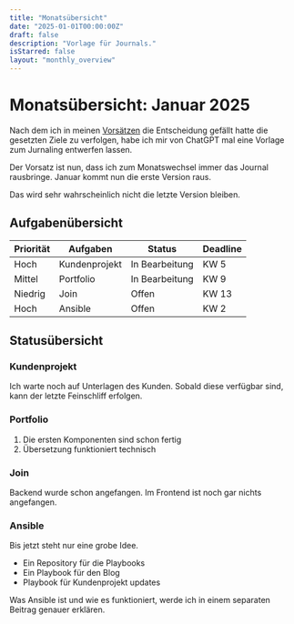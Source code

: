 ```yaml
---
title: "Monatsübersicht"
date: "2025-01-01T00:00:00Z"
draft: false
description: "Vorlage für Journals."
isStarred: false
layout: "monthly_overview"
---
```


# Monatsübersicht: Januar 2025

Nach dem ich in meinen [Vorsätzen](https://blog.kay-beckmann.de/posts/2024-12-30_vorsaetze/)
die Entscheidung gefällt hatte die gesetzten Ziele zu verfolgen,
habe ich mir von ChatGPT mal eine Vorlage zum Jurnaling entwerfen lassen.

Der Vorsatz ist nun, dass ich zum Monatswechsel immer das Journal rausbringe.
Januar kommt nun die erste Version raus.

Das wird sehr wahrscheinlich nicht die letzte Version bleiben.

## Aufgabenübersicht

| Priorität | Aufgaben      | Status         | Deadline |
| --------- | ------------- | -------------- | -------- |
| Hoch      | Kundenprojekt | In Bearbeitung | KW 5     |
| Mittel    | Portfolio     | In Bearbeitung | KW 9     |
| Niedrig   | Join          | Offen          | KW 13    |
| Hoch      | Ansible       | Offen          | KW 2     |

## Statusübersicht

### Kundenprojekt

Ich warte noch auf Unterlagen des Kunden. Sobald diese verfügbar sind, kann der letzte
Feinschliff erfolgen.

### Portfolio

1. Die ersten Komponenten sind schon fertig
1. Übersetzung funktioniert technisch

### Join

Backend wurde schon angefangen.
Im Frontend ist noch gar nichts angefangen.

### Ansible

Bis jetzt steht nur eine grobe Idee.

- Ein Repository für die Playbooks
- Ein Playbook für den Blog
- Playbook für Kundenprojekt updates

Was Ansible ist und wie es funktioniert, werde ich in einem separaten Beitrag
genauer erklären.
